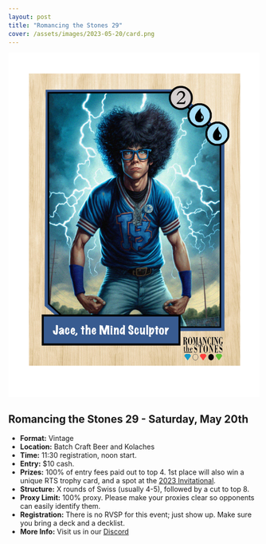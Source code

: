 ```yaml
---
layout: post
title: "Romancing the Stones 29"
cover: /assets/images/2023-05-20/card.png
---
```


![](/assets/images/2023-05-20/card.png)

## Romancing the Stones 29 - Saturday, May 20th

*	**Format:** Vintage
* **Location:** Batch Craft Beer and Kolaches
* **Time:** 11:30 registration, noon start.
* **Entry:** $10 cash.
* **Prizes:** 100% of entry fees paid out to top 4. 1st place will also win a unique RTS
  trophy card, and a spot at the [2023 Invitational](/invitational).
* **Structure:** X rounds of Swiss (usually 4-5), followed by a cut to top 8.
* **Proxy Limit:** 100% proxy. Please make your proxies clear so opponents can easily
  identify them.
* **Registration:** There is no RVSP for this event; just show up. Make sure you bring a
  deck and a decklist.
* **More Info:** Visit us in our  [Discord](https://discord.gg/a9uKSEP5ya)


